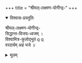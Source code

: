 +++
title = "श्रीमल्-लक्ष्मण-योगीन्द्र-"
+++
<details open><summary>विश्वास-प्रस्तुतिः</summary>

श्रीमल्-लक्ष्मण-योगीन्द्र-  
सिद्धान्त-विजय-ध्वजम् ।  
विश्वामित्र-कुलोद्भूतं  q q  
वरदार्यम् अहं भजे ॥  
</details>

<details><summary>मूलम्</summary>

श्रीमल्लक्ष्मण योगीन्द्र सिद्धान्त विजयध्वजम् ।
विश्वामित्र कुलोद्भूतं वरदार्यमहं भजे ॥  
</details>
